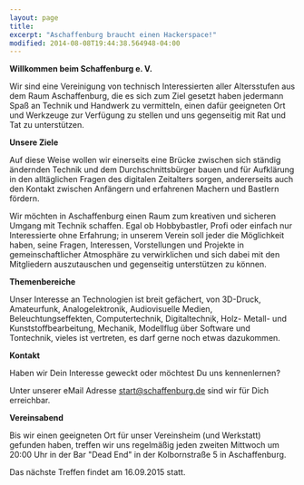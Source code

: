 ```yaml
---
layout: page
title: 
excerpt: "Aschaffenburg braucht einen Hackerspace!"
modified: 2014-08-08T19:44:38.564948-04:00
---
```

__Willkommen beim Schaffenburg e. V.__

Wir sind eine Vereinigung von technisch Interessierten aller Altersstufen aus dem Raum Aschaffenburg, die es sich zum Ziel gesetzt haben jedermann Spaß an Technik und Handwerk zu vermitteln, einen dafür geeigneten Ort und Werkzeuge zur Verfügung zu stellen und uns gegenseitig mit Rat und Tat zu unterstützen.


__Unsere Ziele__

Auf diese Weise wollen wir einerseits eine Brücke zwischen sich ständig ändernden Technik und dem Durchschnittsbürger bauen und für Aufklärung in den alltäglichen Fragen des digitalen Zeitalters sorgen, andererseits auch den Kontakt zwischen Anfängern und erfahrenen Machern und Bastlern fördern.

Wir möchten in Aschaffenburg einen Raum zum kreativen und sicheren Umgang mit Technik schaffen. Egal ob Hobbybastler, Profi oder einfach nur Interessierte ohne Erfahrung; in unserem Verein soll jeder die Möglichkeit haben, seine Fragen, Interessen, Vorstellungen und Projekte in gemeinschaftlicher Atmosphäre zu verwirklichen und sich dabei mit den Mitgliedern auszutauschen und gegenseitig unterstützen zu können.


__Themenbereiche__

Unser Interesse an Technologien ist breit gefächert, von 3D-Druck, Amateurfunk, Analogelektronik, Audiovisuelle Medien, Beleuchtungseffekten, Computertechnik, Digitaltechnik, Holz- Metall- und Kunststoffbearbeitung, Mechanik, Modellflug über Software und Tontechnik, vieles ist vertreten, es darf gerne noch etwas dazukommen.


__Kontakt__

Haben wir Dein Interesse geweckt oder möchtest Du uns kennenlernen?

Unter unserer eMail Adresse <u>start@schaffenburg.de</u> sind wir für Dich erreichbar.


__Vereinsabend__

Bis wir einen geeigneten Ort für unser Vereinsheim (und Werkstatt) gefunden haben, treffen wir uns regelmäßig jeden zweiten Mittwoch um 20:00 Uhr in der Bar "Dead End" in der Kolbornstraße 5 in Aschaffenburg.


Das nächste Treffen findet am 16.09.2015 statt.


